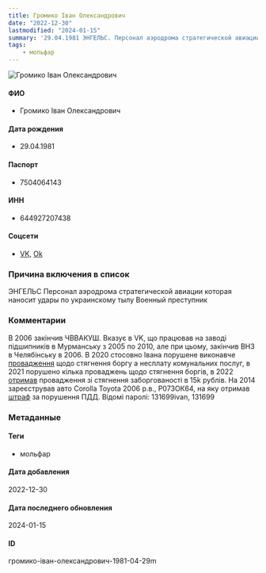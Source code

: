 ```yaml
---
title: Громико Іван Олександрович
date: "2022-12-30"
lastmodified: "2024-01-15"
summary: '29.04.1981 ЭНГЕЛЬС. Персонал аэродрома стратегической авиации которая наносит удары по украинскому тылу. Военный преступник.'
tags: 
    - мольфар
---
```

<!--# pp1-->
<!--## Фигурант-->
<!--### Личные данные-->
<!--#### Фото-->
![Громико Іван Олександрович ](https://molfar.com/images/optimized/1696844044_953786798.png)
#### ФИО
- Громико Іван Олександрович
#### Дата рождения
- 29.04.1981
#### Паспорт
- 7504064143
#### ИНН
- 644927207438
#### Соцсети
- [VK](https://vk.com/id104206395 (likely)), [Ok](https://ok.ru/profile/146429657236)
### Причина включения в список
ЭНГЕЛЬС
Персонал аэродрома стратегической авиации которая наносит удары по украинскому тылу
Военный преступник
### Комментарии
В 2006 закінчив ЧВВАКУШ. Вказує в VK, що працював на заводі підшипників в Мурманську з 2005 по 2010, але при цьому, закінчив ВНЗ в Челябінську в 2006. В 2020 стосовно Івана порушене виконавче [провадження](https://monosnap.com/file/lDMm7ig8p1JDzTa3m5cxsarl1fPcXg) щодо стягнення боргу а несплату комунальних послуг, в 2021 порушено кілька проваджень щодо стягнення боргів, в 2022 [отримав](https://monosnap.com/file/W1TAGD8DtQqRh4AkEjRqmpCkvNdzqJ) провадження зі стягнення заборгованості в 15k рублів. На 2014 зареєстрував авто Corolla Toyota 2006 р.в., Р073ОК64, на яку отримав [штраф](https://monosnap.com/file/qi2M4PabeJqKf04xUs8KJdA2dTQWp8) за порушення ПДД. Відомі паролі: 131699ivan, 131699
### Метаданные
#### Теги
- мольфар
#### Дата добавления
2022-12-30
#### Дата последнего обновления
2024-01-15
#### ID
громико-іван-олександрович-1981-04-29m
<!--## END;-->

